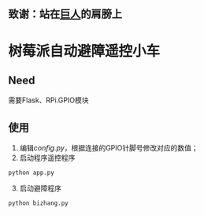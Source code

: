 ## 致谢：站在[巨人](https://github.com/yoki123/rpi-car)的肩膀上

# 树莓派自动避障遥控小车

## Need

需要Flask、RPi.GPIO模块

## 使用

1. 编辑*config.py*，根据连接的GPIO针脚号修改对应的数值；
2. 启动程序遥控程序

```python app.py```   

3. 启动避障程序

```python bizhang.py```

